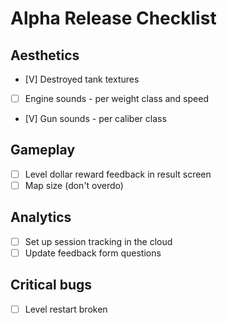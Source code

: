 # Alpha Release Checklist 
## Aesthetics
- [V] Destroyed tank textures
- [ ] Engine sounds - per weight class and speed
- [V] Gun sounds - per caliber class
## Gameplay
- [ ] Level dollar reward feedback in result screen
- [ ] Map size (don't overdo)
## Analytics
- [ ] Set up session tracking in the cloud
- [ ] Update feedback form questions
## Critical bugs
- [ ] Level restart broken